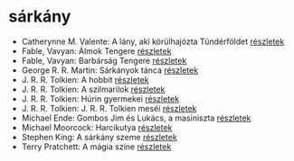 # sárkány

- Catherynne M. Valente: A lány, aki körülhajózta Tündérföldet [részletek](../_details/Catherynne%20M.%20Valente.md#id_659)
- Fable, Vavyan: Álmok Tengere [részletek](../_details/Fable%2C%20Vavyan.md#id_177)
- Fable, Vavyan: Barbárság Tengere [részletek](../_details/Fable%2C%20Vavyan.md#id_558)
- George R. R. Martin: Sárkányok tánca [részletek](../_details/George%20R.%20R.%20Martin.md#id_898)
- J. R. R. Tolkien: A hobbit [részletek](../_details/J.%20R.%20R.%20Tolkien.md#id_61)
- J. R. R. Tolkien: A szilmarilok [részletek](../_details/J.%20R.%20R.%20Tolkien.md#id_60)
- J. R. R. Tolkien: Húrin gyermekei [részletek](../_details/J.%20R.%20R.%20Tolkien.md#id_53)
- J. R. R. Tolkien: J. R. R. Tolkien meséi [részletek](../_details/J.%20R.%20R.%20Tolkien.md#id_62)
- Michael Ende: Gombos ​Jim és Lukács, a masiniszta [részletek](../_details/Michael%20Ende.md#id_1492)
- Michael Moorcock: Harcikutya [részletek](../_details/Michael%20Moorcock.md#id_525)
- Stephen King: A sárkány szeme [részletek](../_details/Stephen%20King.md#id_547)
- Terry Pratchett: A mágia színe [részletek](../_details/Terry%20Pratchett.md#id_696)